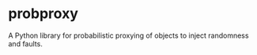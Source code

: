 # probproxy
A Python library for probabilistic proxying of objects to inject randomness and faults.
